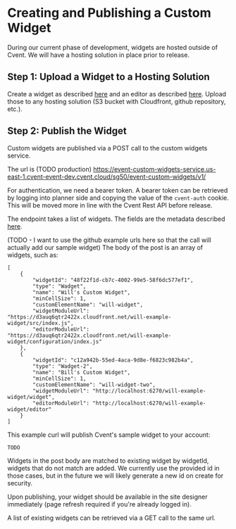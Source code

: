 # Creating and Publishing a Custom Widget

During our current phase of development, widgets are hosted outside of Cvent. We will have a hosting solution in place prior to release.

## Step 1: Upload a Widget to a Hosting Solution
Create a widget as described [here](./CustomWidget.md) and an editor as described [here](./CustomWidgetEditor.md). Upload those to any hosting solution (S3 bucket with Cloudfront, github repository, etc.).

## Step 2: Publish the Widget

Custom widgets are published via a POST call to the custom widgets service.

The url is (TODO production) https://event-custom-widgets-service.us-east-1.cvent-event-dev.cvent.cloud/sg50/event-custom-widgets/v1/

For authentication, we need a bearer token. A bearer token can be retrieved by logging into planner side and copying the value of the `cvent-auth` cookie. This will be moved more in line with the Cvent Rest API before release.

The endpoint takes a list of widgets. The fields are the metadata described [here](./CustomWidgetMetadata.md).

(TODO - I want to use the github example urls here so that the call will actually add our sample widget)
The body of the post is an array of widgets, such as:
```
[
    {
        "widgetId": "48f22f1d-cb7c-4002-99e5-58f6dc577ef1",
        "type": "Wadget",
        "name": "Will's Custom Widget",
        "minCellSize": 1,
        "customElementName": "will-widget",
        "widgetModuleUrl": "https://d3auq6qtr2422x.cloudfront.net/will-example-widget/src/index.js",
        "editorModuleUrl": "https://d3auq6qtr2422x.cloudfront.net/will-example-widget/configuration/index.js"
    },
    {
        "widgetId": "c12a942b-55ed-4aca-9d8e-f6823c982b4a",
        "type": "Wadget-2",
        "name": "Bill's Custom Widget",
        "minCellSize": 1,
        "customElementName": "will-widget-two",
        "widgetModuleUrl": "http://localhost:6270/will-example-widget/widget",
        "editorModuleUrl": "http://localhost:6270/will-example-widget/editor"
    }
]
```

This example curl will publish Cvent's sample widget to your account:
```
TODO
```

Widgets in the post body are matched to existing widget by widgetId, widgets that do not match are added. We currently use the provided id in those cases, but in the future we will likely generate a new id on create for security.

Upon publishing, your widget should be available in the site designer immediately (page refresh required if you're already logged in).

A list of existing widgets can be retrieved via a GET call to the same url.